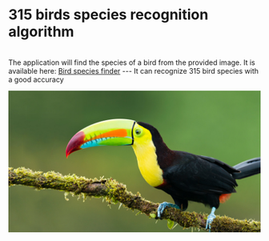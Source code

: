 # 315 birds species recognition algorithm
<br/>
The application will find the species of a bird from the provided image. It is available here: <a href="https://bluejay-c7humgbxkq-ew.a.run.app//" target="_blank">Bird species finder</a>
---
It can recognize 315 bird species with a good accuracy

![bluejay](images/toucan.jpeg)


